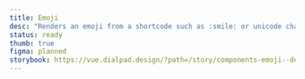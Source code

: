 ```yaml
---
title: Emoji
desc: "Renders an emoji from a shortcode such as :smile: or unicode character such as 😄."
status: ready
thumb: true
figma: planned
storybook: https://vue.dialpad.design/?path=/story/components-emoji--default
---
```


<code-well-header>
  <dt-emoji code=":smile:" />
</code-well-header>
